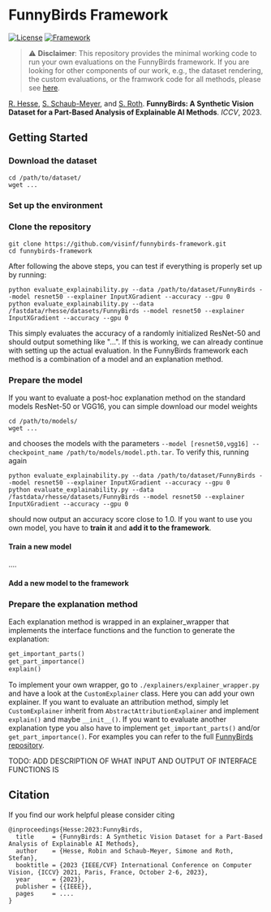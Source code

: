 # FunnyBirds Framework

[![License](https://img.shields.io/badge/License-Apache%202.0-blue.svg)](https://opensource.org/licenses/Apache-2.0)
[![Framework](https://img.shields.io/badge/PyTorch-%23EE4C2C.svg?&logo=PyTorch&logoColor=white)](https://pytorch.org/)
> :warning: **Disclaimer**: This repository provides the minimal working code to run your own evaluations on the FunnyBirds framework. If you are looking for other components of our work, e.g., the dataset rendering, the custom evaluations, or the framwork code for all methods, please see [here](https://github.com/visinf/funnybirds).


[R. Hesse](https://robinhesse.github.io/), [S. Schaub-Meyer](https://schaubsi.github.io/), and [S. Roth](https://www.visinf.tu-darmstadt.de/visual_inference/people_vi/stefan_roth.en.jsp). **FunnyBirds: A Synthetic Vision Dataset for a Part-Based Analysis of Explainable AI Methods**. _ICCV_, 2023.

## Getting Started

### Download the dataset

```
cd /path/to/dataset/
wget ...
```

### Set up the environment



### Clone the repository

```
git clone https://github.com/visinf/funnybirds-framework.git
cd funnybirds-framework
```

After following the above steps, you can test if everything is properly set up by running:

```
python evaluate_explainability.py --data /path/to/dataset/FunnyBirds --model resnet50 --explainer InputXGradient --accuracy --gpu 0
python evaluate_explainability.py --data /fastdata/rhesse/datasets/FunnyBirds --model resnet50 --explainer InputXGradient --accuracy --gpu 0
```

This simply evaluates the accuracy of a randomly initialized ResNet-50 and should output something like "...". If this is working, we can already continue with setting up the actual evaluation. In the FunnyBirds framework each method is a combination of a model and an explanation method.

### Prepare the model

If you want to evaluate a post-hoc explanation method on the standard models ResNet-50 or VGG16, you can simple download our model weights 
```
cd /path/to/models/
wget ...
```
and chooses the models with the parameters ```--model [resnet50,vgg16] --checkpoint_name /path/to/models/model.pth.tar```. To verify this, running again
```
python evaluate_explainability.py --data /path/to/dataset/FunnyBirds --model resnet50 --explainer InputXGradient --accuracy --gpu 0
python evaluate_explainability.py --data /fastdata/rhesse/datasets/FunnyBirds --model resnet50 --explainer InputXGradient --accuracy --gpu 0
```
should now output an accuracy score close to 1.0. If you want to use you own model, you have to **train it** and **add it to the framework**.

#### Train a new model
....

#### Add a new model to the framework

### Prepare the explanation method

Each explanation method is wrapped in an explainer_wrapper that implements the interface functions and the function to generate the explanation:
```python
get_important_parts()
get_part_importance()
explain()
```
To implement your own wrapper, go to ```./explainers/explainer_wrapper.py``` and have a look at the ```CustomExplainer``` class. Here you can add your own explainer. If you want to evaluate an attribution method, simply let ```CustomExplainer``` inherit from ```AbstractAttributionExplainer``` and implement ```explain()``` and maybe ```__init__()```. If you want to evaluate another explanation type you also have to implement ```get_important_parts()``` and/or ```get_part_importance()```. For examples you can refer to the full [FunnyBirds repository](https://github.com/visinf/funnybirds).

TODO: ADD DESCRIPTION OF WHAT INPUT AND OUTPUT OF INTERFACE FUNCTIONS IS

## Citation
If you find our work helpful please consider citing
```
@inproceedings{Hesse:2023:FunnyBirds,
  title     = {FunnyBirds: A Synthetic Vision Dataset for a Part-Based Analysis of Explainable AI Methods},
  author    = {Hesse, Robin and Schaub-Meyer, Simone and Roth, Stefan},
  booktitle = {2023 {IEEE/CVF} International Conference on Computer Vision, {ICCV} 2021, Paris, France, October 2-6, 2023},
  year      = {2023},
  publisher = {{IEEE}}, 
  pages     = ....
}
```




